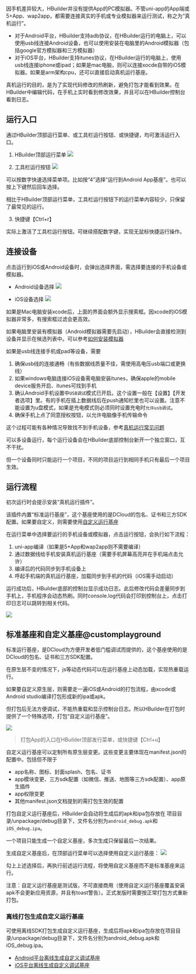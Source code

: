 
因手机差异较大，HBuilder并没有提供App的PC模拟器。不管uni-app的App端或5+App、wap2app，都需要连接真实的手机或专业模拟器来运行测试，称之为“真机运行”。

- 对于Android平台，HBuilder支持adb协议，在HBuilder运行的电脑上，可以使用usb线连接Android设备，也可以使用安装在电脑里的Android模拟器（包括google官方模拟器和三方模拟器）
- 对于iOS平台，HBuilder支持itunes协议，在HBuilder运行的电脑上，使用usb线连接iphone或ipad；如果是mac电脑，则可以连接xocde自带的iOS模拟器。如果是arm架构cpu，还可以直接启动真机运行基座。

真机运行的目的，是为了实现代码修改的热刷新，避免打包才能看到效果。在HBuilder中编辑代码，在手机上实时看到修改效果，并且可以在HBuilder控制台看到日志。

## 运行入口
通过HBuilder顶部运行菜单、或工具栏运行按钮、或快捷键，均可激活运行入口。

1. HBuilder顶部运行菜单
![](https://vkceyugu.cdn.bspapp.com/VKCEYUGU-f184e7c3-1912-41b2-b81f-435d1b37c7b4/c4d3c057-40dc-4dea-9277-be1c33a252ed.png)

2. 工具栏运行按钮
![](https://vkceyugu.cdn.bspapp.com/VKCEYUGU-f184e7c3-1912-41b2-b81f-435d1b37c7b4/1f9bb269-0534-4562-ba90-a96c01a6f221.png)

可以按数字快速选择菜单项。比如按“4”选择“运行到Android App基座”。也可以按上下键然后回车选择。

相比于HBuilder顶部运行菜单，工具栏运行按钮下的运行菜单内容较少，只保留了最常见的运行。

3. 快捷键【Ctrl+r】

实际上激活了工具栏运行按钮。可继续搭配数字键，实现无鼠标快捷运行操作。

## 连接设备

点击运行到iOS或Android设备时，会弹出选择界面，需选择要连接的手机设备或模拟器。

- Android设备选择
![](https://vkceyugu.cdn.bspapp.com/VKCEYUGU-f184e7c3-1912-41b2-b81f-435d1b37c7b4/51434ff0-fff6-4006-a1a0-9db800393d60.jpg)

- iOS设备选择
![](https://vkceyugu.cdn.bspapp.com/VKCEYUGU-f184e7c3-1912-41b2-b81f-435d1b37c7b4/04b9d6fa-51f5-4ca7-8301-9200cbe935eb.jpg)

如果是Mac电脑安装xcode后，上面的界面会额外显示搜索框。因xcode的iOS模拟器非常多，有搜索框过滤会更高效。

如果电脑里安装有模拟器（Android模拟器需要先启动），HBuilder会直接检测到设备并显示在候选列表中。可以参考[如何安装模拟器](installSimulator.md)

如果是usb线连接手机或pad等设备，需要
1. 确保usb线的连接通畅（有些数据线质量不佳，需使用高电压usb端口或更换线）
2. 如果windows电脑连接iOS设备需电脑安装itunes，确保apple的mobile device服务开启、itunes可找到手机
3. 确认Android手机设置中`USB调试`模式已开启。这个设置一般在【设置】【开发者选项】里。有的手机在插上数据线后在push通知栏里也可以设置。注意不能设置为u盘模式，如果是充电模式则必须同时设置充电时`允许usb调试`。
4. 确保手机上点了同意授权按钮，以允许电脑像手机传输命令

这个过程可能有各种情况导致找不到手机设备，参考[真机运行常见问题](run-app-faq.md)

可以多设备运行，每个运行设备会在HBuilder底部控制台新开一个独立窗口，互不干扰。

但一个设备同时只能运行一个项目，不同的项目运行到相同手机只有最后一个项目生效。

## 运行流程

初次运行时会提示安装“真机运行插件”。

该插件内置“标准运行基座”，这个基座使用的是DCloud的包名、证书和三方SDK配置。如果要自定义，则需要使用[自定义运行基座](#customplayground)

在运行菜单中选择要运行的手机设备或模拟器，点击运行按钮，会执行如下流程：
1. uni-app编译（如果是5+App和wap2app则不需要编译）
2. 通过数据线给手机安装真机运行基座（需要手机屏幕高亮并在手机端点击允许）
3. 编译后的代码同步到手机设备上
4. 呼起手机端的真机运行基座，加载同步到手机的代码（iOS需手动启动）

运行成功后，HBuilder底部的控制台显示成功日志。此后修改代码会差量同步到手机上，手机程序会动态热刷。同时console.log代码会打印到控制台上，点击打印日志可以跳转到相关代码。

![](https://vkceyugu.cdn.bspapp.com/VKCEYUGU-f184e7c3-1912-41b2-b81f-435d1b37c7b4/ac78ba4d-16c2-4ca0-8cf8-2c8bb7260052.jpg)

## 标准基座和自定义基座@customplayground

标准运行基座，是DCloud为方便开发者低门槛调试而提供的，这个基座使用的是DCloud的包名、证书和三方SDK配置。

在原生层不变的情况下，js等动态代码可以在运行基座上动态加载，实现热重载运行。

如果要自定义原生层，则需要走一遍iOS或Android的打包流程，由xcode或Android studio编译打包形成新的ipa或apk。

但打包后无法方便调试，不能热重载和显示控制台日志。所以HBuilder在打包时提供了一个特殊选项，打包“自定义运行基座”。

![](https://vkceyugu.cdn.bspapp.com/VKCEYUGU-f184e7c3-1912-41b2-b81f-435d1b37c7b4/9429d3a0-2223-41a7-9914-73037ad85aa5.jpg)

> 打包App的入口在HBuilder顶部发行菜单，或快捷键【Ctrl+u】

自定义运行基座可以定制所有原生层变更。这些变更主要体现在manifest.json的配置中。包括但不限于
- app名称、图标、封面splash、包名、证书
- app模块变更、三方sdk配置（如微信、推送、地图等三方sdk配置）、app原生插件
- app权限变更
- 其他manifest.json文档提到的需打包生效的配置

打包自定义运行基座后，HBuilder会自动将生成后的apk和ipa包存放在 项目目录/unpackage/debug目录下，文件名分别为`android_debug.apk`和`iOS_debug.ipa`。

一个项目只能生成一个自定义基座，多次生成只保留最后一次结果。

生成自定义基座后，在顶部运行菜单可以选择使用自定义运行基座：
![](https://img-cdn-tc.dcloud.net.cn/uploads/article/20181228/9a4abc6fc3b72b2ede0393cfaab6a890.png)

勾上上述选择后，再执行前述运行流程，将使用自定义基座而不是标准基座来运行。

注意：自定义运行基座是测试版，不可直接商用（使用自定义运行基座覆盖安装apk不会更新应用资源，并且有toast警告）。正式发版时需要按正常打包方式重新打包。

### 离线打包生成自定义运行基座

可使用离线SDK打包生成自定义运行基座，生成后将apk和ipa包存放在项目目录/unpackage/debug目录下，文件名分别为android_debug.apk和iOS_debug.ipa。

- [Android平台离线生成自定义调试基座](https://ask.dcloud.net.cn/article/35482)
- [iOS平台离线生成自定义调试基座](https://nativesupport.dcloud.net.cn/AppDocs/usesdk/ios?id=%e5%a6%82%e4%bd%95%e7%94%a8%e7%a6%bb%e7%ba%bf%e6%89%93%e5%8c%85%e5%b7%a5%e7%a8%8b%e5%88%b6%e4%bd%9c%e8%87%aa%e5%ae%9a%e4%b9%89%e5%9f%ba%e5%ba%a7)